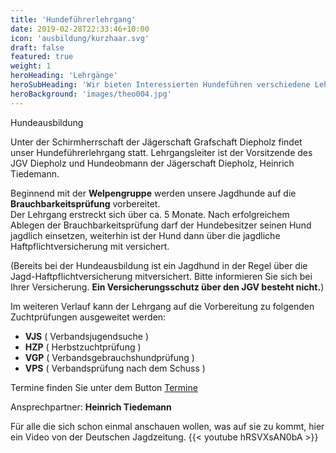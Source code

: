 ```yaml
---
title: 'Hundeführerlehrgang'
date: 2019-02-28T22:33:46+10:00
icon: 'ausbildung/kurzhaar.svg'
draft: false
featured: true
weight: 1
heroHeading: 'Lehrgänge'
heroSubHeading: 'Wir bieten Interessierten Hundeführen verschiedene Lehrgänge an'
heroBackground: 'images/theo004.jpg'
---
```

Hundeausbildung

Unter der Schirmherrschaft der Jägerschaft Grafschaft Diepholz findet unser Hundeführerlehrgang statt. Lehrgangsleiter ist der Vorsitzende des JGV Diepholz und Hundeobmann der Jägerschaft Diepholz, Heinrich Tiedemann. 

Beginnend mit der **Welpengruppe** werden unsere Jagdhunde auf die **Brauchbarkeitsprüfung** vorbereitet.  
Der Lehrgang erstreckt sich über ca. 5 Monate. Nach erfolgreichem Ablegen der Brauchbarkeitsprüfung darf der Hundebesitzer seinen Hund jagdlich einsetzen, weiterhin ist der Hund dann über die jagdliche Haftpflichtversicherung mit versichert. 

(Bereits bei der Hundeausbildung ist ein Jagdhund in der Regel über die Jagd-Haftpflichtversicherung mitversichert. Bitte informieren Sie sich bei Ihrer Versicherung. **Ein Versicherungsschutz über den JGV besteht nicht.**)

Im weiteren Verlauf kann der Lehrgang auf die Vorbereitung zu 
folgenden Zuchtprüfungen ausgeweitet werden:

* **VJS** ( Verbandsjugendsuche )
* **HZP** ( Herbstzuchtprüfung )
* **VGP** ( Verbandsgebrauchshundprüfung )
* **VPS** ( Verbandsprüfung nach dem Schuss )

Termine finden Sie unter dem Button [Termine](/termine/)
  
  
Ansprechpartner: **Heinrich Tiedemann**


Für alle die sich schon einmal anschauen wollen, was auf sie zu kommt, hier ein Video von der Deutschen Jagdzeitung.
{{< youtube hRSVXsAN0bA >}}
